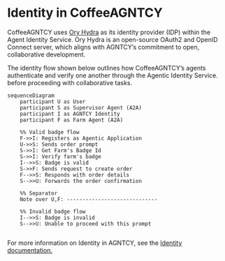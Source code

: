 # Identity in CoffeeAGNTCY

CoffeeAGNTCY uses [Ory Hydra](https://www.ory.sh/hydra) as its identity provider (IDP) within the Agent Identity Service. Ory Hydra is an open-source OAuth2 and OpenID Connect server, which aligns with AGNTCY’s commitment to open, collaborative development.

The identity flow shown below outlines how CoffeeAGNTCY’s agents authenticate and verify one another through the Agentic Identity Service. before proceeding with collaborative tasks.

```mermaid
sequenceDiagram
    participant U as User
    participant S as Supervisor Agent (A2A)
    participant I as AGNTCY Identity
    participant F as Farm Agent (A2A)

    %% Valid badge flow
    F->>I: Registers as Agentic Application
    U->>S: Sends order prompt
    S->>I: Get Farm's Badge Id
    S->>I: Verify farm's badge
    I-->>S: Badge is valid
    S->>F: Sends request to create order
    F-->>S: Responds with order details
    S-->>U: Forwards the order confirmation

    %% Separator
    Note over U,F: -----------------------------

    %% Invalid badge flow
    I-->>S: Badge is invalid
    S-->>U: Unable to proceed with this prompt
    
```

For more information on Identity in AGNTCY, see the [Identity documentation.](../identity/identity.md)
